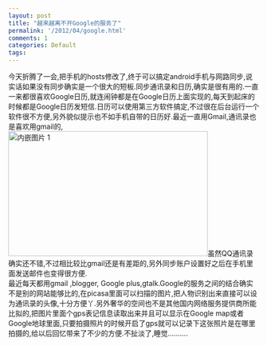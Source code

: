 ```yaml
---
layout: post
title: "越来越离不开Google的服务了"
permalink: '/2012/04/google.html'
comments: 1
categories: Default
tags: 
---
```

<div dir="ltr" style="text-align: left;" trbidi="on">今天折腾了一会,把手机的hosts修改了,终于可以搞定android手机与网路同步,说实话如果没有同步确实是一个很大的短板.同步通讯录和日历,确实是很有用的.一直一来都很喜欢Google日历,就连闹钟都是在Google日历上面实现的,每天到起床的时候都是Google日历发短信.<a href="http://2.bp.blogspot.com/-EcQK9TKnvmM/T4ReMIMnsoI/AAAAAAAAECI/V1IV1KKXFXI/s1600/33C-728344.gif"><img alt="" border="0" id="BLOGGER_PHOTO_ID_5729808188373971586" src="http://2.bp.blogspot.com/-EcQK9TKnvmM/T4ReMIMnsoI/AAAAAAAAECI/V1IV1KKXFXI/s320/33C-728344.gif"/></a>日历可以使用第三方软件搞定,不过很在后台运行一个软件很不方便,另外貌似提示也不如手机自带的日历好.最近一直用Gmail,通讯录也是喜欢用gmail的,<img alt="内嵌图片 1" height="250" src="http://www.techzed.net/wp-content/uploads/2012/03/google-picasa.jpg" width="400"/>虽然QQ通讯录确实还不错,不过相比较比gmail还是有差距的,另外同步账户设置好之后在手机里面发送邮件也变得很方便.<br/><div>最近每天都用gmail ,blogger, Google plus,gtalk.Google的服务之间的结合确实不是别的网站能够比的,在picasa里面可以扫描的图片,把人物识别出来直接可以设为通讯录的头像,十分方便丫.另外奢华的空间也不是其他国内网络服务提供商所能比拟的,把图片里面个gps表记信息读取出来并且可以显示在Google map或者Google地球里面,只要拍摄照片的时候开启了gps就可以记录下这张照片是在哪里拍摄的,给以后回忆带来了不少的方便.不扯淡了,睡觉..........<a href="http://4.bp.blogspot.com/-bCcIS8qcusY/T4ReMiq_KZI/AAAAAAAAECU/-jhIW02iz1U/s1600/332-730400.gif"><img alt="" border="0" id="BLOGGER_PHOTO_ID_5729808195480660370" src="http://4.bp.blogspot.com/-bCcIS8qcusY/T4ReMiq_KZI/AAAAAAAAECU/-jhIW02iz1U/s320/332-730400.gif"/></a><a href="http://4.bp.blogspot.com/-wvyRto4N7Rg/T4ReNPGVxEI/AAAAAAAAECg/OFaUyRQbTfg/s1600/341-732123.gif"><img alt="" border="0" id="BLOGGER_PHOTO_ID_5729808207406548034" src="http://4.bp.blogspot.com/-wvyRto4N7Rg/T4ReNPGVxEI/AAAAAAAAECg/OFaUyRQbTfg/s320/341-732123.gif"/></a><a href="http://4.bp.blogspot.com/-wvyRto4N7Rg/T4ReNPGVxEI/AAAAAAAAECg/OFaUyRQbTfg/s1600/341-732123.gif"><img alt="" border="0" id="BLOGGER_PHOTO_ID_5729808207406548034" src="http://4.bp.blogspot.com/-wvyRto4N7Rg/T4ReNPGVxEI/AAAAAAAAECg/OFaUyRQbTfg/s320/341-732123.gif"/></a><a href="http://4.bp.blogspot.com/-wvyRto4N7Rg/T4ReNPGVxEI/AAAAAAAAECg/OFaUyRQbTfg/s1600/341-732123.gif"><img alt="" border="0" id="BLOGGER_PHOTO_ID_5729808207406548034" src="http://4.bp.blogspot.com/-wvyRto4N7Rg/T4ReNPGVxEI/AAAAAAAAECg/OFaUyRQbTfg/s320/341-732123.gif"/></a></div><div><br/></div></div>